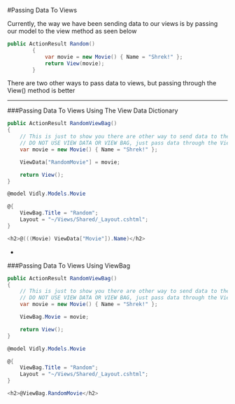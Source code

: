 #Passing Data To Views

Currently, the way we have been sending data to our views is by passing our model to the view method as seen below

```cs
public ActionResult Random()
        {
            var movie = new Movie() { Name = "Shrek!" };
            return View(movie);
        }
```

There are two other ways to pass data to views, but passing through the View() method is better

***

###Passing Data To Views Using The View Data Dictionary

```cs
public ActionResult RandomViewBag()
{
    // This is just to show you there are other way to send data to the view
    // DO NOT USE VIEW DATA OR VIEW BAG, just pass data through the View()
    var movie = new Movie() { Name = "Shrek!" };

    ViewData["RandomMovie"] = movie;

    return View();
}
```

```cs
@model Vidly.Models.Movie

@{
    ViewBag.Title = "Random";
    Layout = "~/Views/Shared/_Layout.cshtml";
}

<h2>@(((Movie) ViewData["Movie"]).Name)</h2>

```

-

###Passing Data To Views Using ViewBag

```cs
public ActionResult RandomViewBag()
{
    // This is just to show you there are other way to send data to the view
    // DO NOT USE VIEW DATA OR VIEW BAG, just pass data through the View()
    var movie = new Movie() { Name = "Shrek!" };

    ViewBag.Movie = movie;

    return View();
}
```

```cs
@model Vidly.Models.Movie

@{
    ViewBag.Title = "Random";
    Layout = "~/Views/Shared/_Layout.cshtml";
}

<h2>@ViewBag.RandomMovie</h2>

```